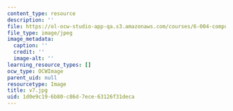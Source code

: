 ```yaml
---
content_type: resource
description: ''
file: https://ol-ocw-studio-app-qa.s3.amazonaws.com/courses/6-004-computation-structures-spring-2017/1d0e9c196b80c86d7ece63126f31deca_v7.jpg
file_type: image/jpeg
image_metadata:
  caption: ''
  credit: ''
  image-alt: ''
learning_resource_types: []
ocw_type: OCWImage
parent_uid: null
resourcetype: Image
title: v7.jpg
uid: 1d0e9c19-6b80-c86d-7ece-63126f31deca
---
```

